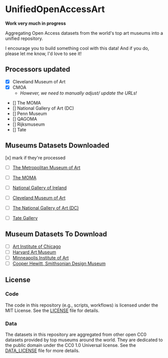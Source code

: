 # UnifiedOpenAccessArt

**Work very much in progress**

Aggregating Open Access datasets from the world's top art museums into a unified repository.

I encourage you to build something cool with this data! And if you do, please let me know, I'd love to see it!

## Processors updated 

- [x] Cleveland Museum of Art
- [x] CMOA
  - _However, we need to manually adjust/ update the URLs!_
- [] The MOMA
- [] National Gallery of Art (DC)
- [] Penn Museum 
- [] QAGOMA
- [] Rijksmuseum
- [] Tate

## Museums Datasets Downloaded 

[x] mark if they're processed 

- [ ] [The Metropolitan Museum of Art](https://github.com/metmuseum/openaccess/tree/master)
- [ ] [The MOMA](https://github.com/MuseumofModernArt/collection)
- [ ] [National Gallery of Ireland](https://data.gov.ie/dataset/national-gallery-of-ireland-creative-commons-list/resource/b772728f-44bf-4913-a36f-743615d0523c)
- [ ] [Cleveland Museum of Art](https://github.com/ClevelandMuseumArt/openaccess)
- [ ] [The National Gallery of Art (DC)](https://github.com/NationalGalleryOfArt/opendata)
- [ ] [Tate Gallery](https://github.com/tategallery/collection)


## Museum Datasets To Download

- [ ] [Art Institute of Chicago](https://github.com/art-institute-of-chicago/api-data/tree/master?tab=readme-ov-file)
- [ ] [Harvard Art Museum](https://harvardartmuseums.org/collections/api)
- [ ] [Minneapolis Institute of Art](https://github.com/artsmia/collection)
- [ ] [Cooper Hewitt, Smithsonian Design Museum](https://github.com/cooperhewitt/collection)

## License

### Code
The code in this repository (e.g., scripts, workflows) is licensed under the MIT License. 
See the [LICENSE](./LICENSE) file for details.

### Data
The datasets in this repository are aggregated from other open CC0 datasets provided by top museums 
around the world. They are dedicated to the public domain under the CC0 1.0 Universal license. 
See the [DATA_LICENSE](./DATA_LICENSE) file for more details.
